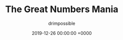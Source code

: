 ---
title: The Great Numbers Mania
author: drimpossible
layout: post
permalink: "/continual-learning/benchmarking/"
categories:
- continual learning
- research
tags:
- papers
- recent work
date: 2019-12-26 00:00:00 +0000
---